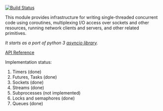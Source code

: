 [![Build Status](https://travis-ci.org/dcarp/asynchronous.png?branch=master)](https://travis-ci.org/dcarp/asynchronous)

This module provides infrastructure for writing single-threaded concurrent code using coroutines, multiplexing I/O access over sockets and other resources, running network clients and servers, and other related primitives.

*It starts as a port of python 3 [asyncio library](https://docs.python.org/3/library/asyncio.html).*

[API Reference](http://dcarp.github.io/asynchronous/index.html)

Implementation status:

1. Timers (done)
2. Futures, Tasks (done)
3. Sockets (done)
4. Streams (done)
5. Subprocesses (not implemented)
6. Locks and semaphores (done)
7. Queues (done)
